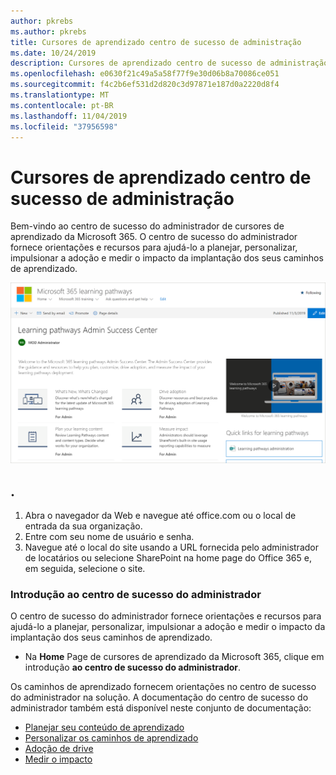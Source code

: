 ```yaml
---
author: pkrebs
ms.author: pkrebs
title: Cursores de aprendizado centro de sucesso de administração
ms.date: 10/24/2019
description: Cursores de aprendizado centro de sucesso de administração
ms.openlocfilehash: e0630f21c49a5a58f77f9e30d06b8a70086ce051
ms.sourcegitcommit: f4c2b6ef531d2d820c3d97871e187d0a2220d8f4
ms.translationtype: MT
ms.contentlocale: pt-BR
ms.lasthandoff: 11/04/2019
ms.locfileid: "37956598"
---
```

# <a name="learning-pathways-admin-success-center"></a>Cursores de aprendizado centro de sucesso de administração

Bem-vindo ao centro de sucesso do administrador de cursores de aprendizado da Microsoft 365. O centro de sucesso do administrador fornece orientações e recursos para ajudá-lo a planejar, personalizar, impulsionar a adoção e medir o impacto da implantação dos seus caminhos de aprendizado.

![CG-successcenter. png](media/cg-successcenter.png)

## <a name="sign-in-to-office-365"></a>. 

1.  Abra o navegador da Web e navegue até office.com ou o local de entrada da sua organização. 
2.  Entre com seu nome de usuário e senha.
3.  Navegue até o local do site usando a URL fornecida pelo administrador de locatários ou selecione SharePoint na home page do Office 365 e, em seguida, selecione o site. 

### <a name="get-started-with-the-admin-success-center"></a>Introdução ao centro de sucesso do administrador

O centro de sucesso do administrador fornece orientações e recursos para ajudá-lo a planejar, personalizar, impulsionar a adoção e medir o impacto da implantação dos seus caminhos de aprendizado. 

- Na **Home** Page de cursores de aprendizado da Microsoft 365, clique em introdução **ao centro de sucesso do administrador**.

Os caminhos de aprendizado fornecem orientações no centro de sucesso do administrador na solução. A documentação do centro de sucesso do administrador também está disponível neste conjunto de documentação: 

- [Planejar seu conteúdo de aprendizado](custom_plancontent.md)
- [Personalizar os caminhos de aprendizado](custom_overview.md)
- [Adoção de drive](driveadoption.md)
- [Medir o impacto](custom_measureimpact.md)

